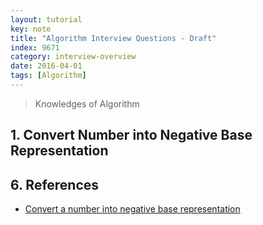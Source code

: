 ```yaml
---
layout: tutorial
key: note
title: "Algorithm Interview Questions - Draft"
index: 9671
category: interview-overview
date: 2016-04-01
tags: [Algorithm]
---
```


> Knowledges of Algorithm

## 1. Convert Number into Negative Base Representation

## 6. References
* [Convert a number into negative base representation](https://www.geeksforgeeks.org/convert-number-negative-base-representation/)
